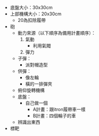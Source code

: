 - 底盤大小：30x30cm
- 上部機構大小：20x30cm
	- 20為扣除履帶
- 砲
	- 動力來源（以下順序為備用計畫順序）：
		1. 氣動
			- 利用氣閥
		2. 彈力
	- 子彈：
		- 派對帽造型
	- 供彈：
		- 像左輪
		- 橫的一排彈夾
	- 俯仰旋轉機構
	- 底盤：
		- 自己做一個
			- A計畫：跟itron履帶車一樣
			- B計畫：四個輪子的車
	- 辨識出東西
- 標靶